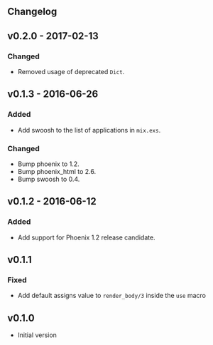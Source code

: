 ## Changelog

## v0.2.0 - 2017-02-13
### Changed
* Removed usage of deprecated `Dict`.

## v0.1.3 - 2016-06-26
### Added
* Add swoosh to the list of applications in `mix.exs`.

### Changed
* Bump phoenix to 1.2.
* Bump phoenix_html to 2.6.
* Bump swoosh to 0.4.

## v0.1.2 - 2016-06-12
### Added
* Add support for Phoenix 1.2 release candidate.

## v0.1.1
### Fixed
* Add default assigns value to `render_body/3` inside the `use` macro

## v0.1.0

* Initial version
